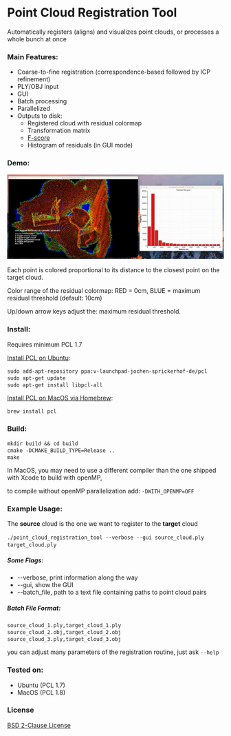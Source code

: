 Point Cloud Registration Tool
====
Automatically registers (aligns) and visualizes point clouds, or processes a whole bunch at once

### Main Features:
* Coarse-to-fine registration (correspondence-based followed by ICP refinement)
* PLY/OBJ input
* GUI
* Batch processing
* Parallelized
* Outputs to disk:
  * Registered cloud with residual colormap
  * Transformation matrix
  * [F-score](https://en.wikipedia.org/wiki/F1_score)
  * Histogram of residuals (in GUI mode)

### Demo:
![Example Screenshot](img/PointCloudRegistrationTool_demo.gif)

Each point is colored proportional to its distance to the closest point on the target cloud.

Color range of the residual colormap: RED = 0cm, BLUE = maximum residual threshold (default: 10cm)

Up/down arrow keys adjust the: maximum residual threshold.

### Install:

Requires minimum PCL 1.7

[Install PCL on Ubuntu](http://pointclouds.org/downloads/linux.html):

```
sudo add-apt-repository ppa:v-launchpad-jochen-sprickerhof-de/pcl
sudo apt-get update
sudo apt-get install libpcl-all
```

[Install PCL on MacOS via Homebrew](http://www.pointclouds.org/documentation/tutorials/installing_homebrew.php):

```
brew install pcl
```

### Build:

```
mkdir build && cd build
cmake -DCMAKE_BUILD_TYPE=Release ..
make
```

In MacOS, you may need to use a different compiler than the one shipped with Xcode to build with openMP,

to compile without openMP parallelization add: `-DWITH_OPENMP=OFF`

### Example Usage:

The **source** cloud is the one we want to register to the **target** cloud

`./point_cloud_registration_tool --verbose --gui source_cloud.ply target_cloud.ply`

##### Some Flags:
* --verbose, print information along the way
* --gui, show the GUI
* --batch_file, path to a text file containing paths to point cloud pairs

##### Batch File Format:
```
source_cloud_1.ply,target_cloud_1.ply
source_cloud_2.obj,target_cloud_2.obj
source_cloud_3.ply,target_cloud_3.obj
```

you can adjust many parameters of the registration routine, just ask `--help`

### Tested on:
* Ubuntu (PCL 1.7)
* MacOS (PCL 1.8)

### License

[BSD 2-Clause License](LICENSE)